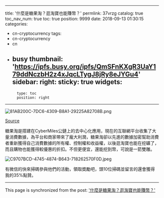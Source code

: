 
---
title: '什麼是糖果淘？逛淘寶也能賺幣？'
permlink: 37vrzg
catalog: true
toc_nav_num: true
toc: true
position: 9999
date: 2018-09-13 01:30:15
categories:
- cn-cryptocurrency
tags:
- cn-cryptocurrency
- cn
- busy
thumbnail: 'https://ipfs.busy.org/ipfs/QmSFnKXgR3UaY179ddNczbH2z4xJqcLTygJ8jRy8eJYGu4'
sidebar:
    right:
        sticky: true
widgets:
    -
        type: toc
        position: right
---



![81AB200C-7DC6-4309-B8A1-29225A82708B.png](https://ipfs.busy.org/ipfs/QmSFnKXgR3UaY179ddNczbH2z4xJqcLTygJ8jRy8eJYGu4)

[Source](http://bitejie.net/news/27129.html)

糖果淘是撘建在CyberMiles公鏈上的去中心化應用，現在的互聯網平台收集了大量消費數據，為平台和商家帶來了龐大利潤，糖果淘卻以先進的數據加密幫助消費者重新獲得自己消費數據的所有權、控制權和收益權，以後逛淘寶也能在挖礦了，而且購物也能獲得較優惠的折扣。不但更便宜，還能挖到幣，可說是一箭雙雕。


![C9707BCD-4745-4874-B643-718262570F0D.jpeg](https://ipfs.busy.org/ipfs/QmUDZVEUjPU9DqFUPizzM93bSD3P4YQYr8zof8V98BzNxZ)



有微信的快來掃碼參與他們的活動，領取奬勵吧，頭10位掃碼並留言的還會獲得我的35%點贊。

- - -

This page is synchronized from the post: ['什麼是糖果淘？逛淘寶也能賺幣？'](https://steemit.com/@htliao/37vrzg)

